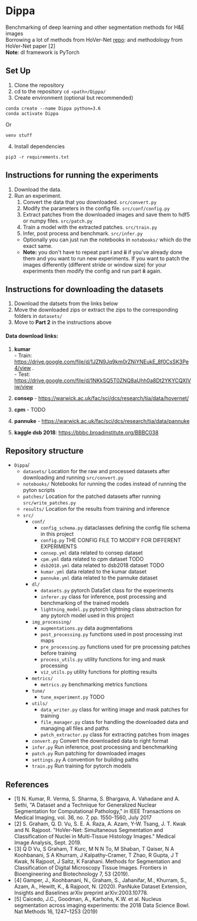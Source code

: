 # Dippa
Benchmarking of deep learning and other segmentation methods for H&amp;E images  
Borrowing a lot of methods from HoVer-Net [repo](https://github.com/vqdang/hover_net): and methodology from HoVer-Net paper [2]  
**Note**: dl framework is PyTorch 

## Set Up
1. Clone the repository
2. cd to the repository `cd <path>/Dippa/`
3. Create environment (optional but recommended) 
```
conda create --name Dippa python=3.6
conda activate Dippa
```
Or 

```
venv stuff
```

4. Install dependencies 
```
pip3 -r requirements.txt
```

##  Instructions for running the experiments
1. Download the data.
2. Run an experiment.
    1. Convert the data that you downloaded. `src/convert.py`
    2. Modify the parameters in the config file. `src/conf/config.py`
    3. Extract patches from the downloaded images and save them to hdf5 or numpy files. `src/patch.py`
    4. Train a model with the extracted patches.  `src/train.py`
    5. Infer, post process and benchmark.  `src/infer.py`
    - Optionally you can just run the notebooks in `notebooks/` which do the exact same.
    - **Note:** you don't have to repeat part **i** and **ii** if you've already done them and you want to run new experiments. If you want to patch the images differently (different stride or window size) for your experiments then modify the config and run part **ii** again.

## Instructions for downloading the datasets
1. Download the datsets from the links below
2. Move the downloaded zips or extract the zips to the corresponding folders in `datasets/`
3. Move to **Part 2** in the instructions above

#### Data download links:
1. **kumar**  
          - Train: https://drive.google.com/file/d/1JZN9Jq9km0rZNiYNEukE_8f0CsSK3Pe4/view .   
          - Test: https://drive.google.com/file/d/1NKkSQ5T0ZNQ8aUhh0a8Dt2YKYCQXIViw/view  
          
2. **consep** - https://warwick.ac.uk/fac/sci/dcs/research/tia/data/hovernet/
3. **cpm** - TODO
4. **pannuke** - https://warwick.ac.uk/fac/sci/dcs/research/tia/data/pannuke
5. **kaggle dsb 2018**: https://bbbc.broadinstitute.org/BBBC038

## Repository structure
- `Dippa`/
    - `datasets/` Location for the raw and processed datasets after downloading and running `src/convert.py`
    - `notebooks/` Notebooks for running the codes instead of running the pyton scripts 
    - `patches/` Location for the patched datasets after running `src/write_patches.py`
    - `results/` Location for the results from training and inference
    - `src/` 
        - `conf/`
            - `config_schema.py` dataclasses defining the config file schema in this project
            - `config.py` THE CONFIG FILE TO MODIFY FOR DIFFERENT EXPERIMENTS
            - `consep.yml` data related to consep dataset
            - `cpm.yml` data related to cpm dataset TODO
            - `dsb2018.yml` data related to dsb2018 dataset TODO
            - `kumar.yml` data related to the kumar dataset
            - `pannuke.yml` data related to the pannuke dataset
        - `dl/`
            - `datasets.py` pytorch DataSet class for the experiments
            - `inferer.py` class for inference, post processing and benchmarking of the trained models
            - `lightning_model.py` pytorch lightning class abstraction for any pytorch model used in this project
        - `img_processing/`
            - `augmentations.py` data augmentations
            - `post_processing.py` functions used in post processing inst maps 
            - `pre_processing.py` functions used for pre processing patches before training
            - `process_utils.py` utility functions for img and mask processing
            - `viz_utils.py` utility functions for plotting results
        - `metrics/`
            - `metrics.py` benchmarking metrics functions 
        - `tune/`
            - `tune_experiment.py` TODO
        - `utils/`
            - `data_writer.py` class for writing image and mask patches for training
            - `file_manager.py` class for handling the downloaded data and managing all files and paths
            - `patch_extractor.py` class for extracting patches from images
        - `convert.py` Convert the downloaded data to right format
        - `infer.py` Run inference, post processing and benchmarking
        - `patch.py` Run patching for downloaded images
        - `settings.py` A convention for building paths
        - `train.py` Run training for pytorch models

## References

- [1] N. Kumar, R. Verma, S. Sharma, S. Bhargava, A. Vahadane and A. Sethi, "A Dataset and a Technique for Generalized Nuclear Segmentation for Computational Pathology," in IEEE Transactions on Medical Imaging, vol. 36, no. 7, pp. 1550-1560, July 2017 
- [2] S. Graham, Q. D. Vu, S. E. A. Raza, A. Azam, Y-W. Tsang, J. T. Kwak and N. Rajpoot. "HoVer-Net: Simultaneous Segmentation and Classification of Nuclei in Multi-Tissue Histology Images." Medical Image Analysis, Sept. 2019.
- [3] Q D Vu, S Graham, T Kurc, M N N To, M Shaban, T Qaiser, N A Koohbanani, S A Khurram, J Kalpathy-Cramer, T Zhao, R Gupta, J T Kwak, N Rajpoot, J Saltz, K Farahani. Methods for Segmentation and Classification of Digital Microscopy Tissue Images. Frontiers in Bioengineering and Biotechnology 7, 53 (2019).  
- [4] Gamper, J., Koohbanani, N., Graham, S., Jahanifar, M., Khurram, S., Azam, A., Hewitt, K., & Rajpoot, N. (2020). PanNuke Dataset Extension, Insights and Baselines arXiv preprint arXiv:2003.10778.
- [5] Caicedo, J.C., Goodman, A., Karhohs, K.W. et al. Nucleus segmentation across imaging experiments: the 2018 Data Science Bowl. Nat Methods 16, 1247–1253 (2019)
